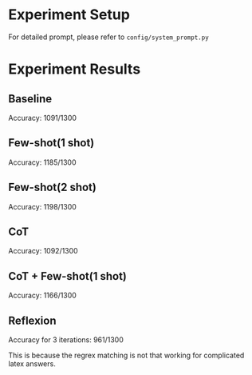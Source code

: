 # Experiment Setup
For detailed prompt, please refer to `config/system_prompt.py`

# Experiment Results
## Baseline
Accuracy: 1091/1300

## Few-shot(1 shot)
Accuracy: 1185/1300

## Few-shot(2 shot)
Accuracy: 1198/1300

## CoT
Accuracy: 1092/1300

## CoT + Few-shot(1 shot)
Accuracy: 1166/1300

## Reflexion
Accuracy for 3 iterations: 961/1300

This is because the regrex matching is not that working for complicated latex answers.